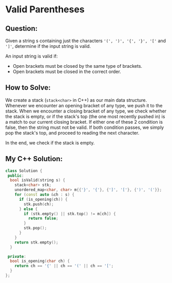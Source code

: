 # Valid Parentheses

## Question:

Given a string s containing just the characters `'(', ')', '{', '}', '['` and `']'`, determine if the input string is valid.

An input string is valid if:

- Open brackets must be closed by the same type of brackets.
- Open brackets must be closed in the correct order.

## How to Solve:

We create a stack (`stack<char>` in C++) as our main data
structure. Whenever we encounter an opening bracket of any type, we
push it to the stack. When we encounter a closing bracket of any type,
we check whether the stack is empty, or if the stack's top (the one
most recently pushed in) is a match to our current closing bracket. If
either one of these 2 condition is false, then the string must not be
valid. If both condition passes, we simply pop the stack's top, and
proceed to reading the next character.

In the end, we check if the stack is empty.

## My C++ Solution:

```cpp
class Solution {
 public:
  bool isValid(string s) {
    stack<char> stk;
    unordered_map<char, char> m{{'}', '{'}, {']', '['}, {')', '('}};
    for (const auto &ch : s) {
      if (is_opening(ch)) {
        stk.push(ch);
      } else {
        if (stk.empty() || stk.top() != m[ch]) {
          return false;
        }
        stk.pop();
      }
    }
    return stk.empty();
  }

 private:
  bool is_opening(char ch) {
    return ch == '{' || ch == '(' || ch == '[';
  }
};
```